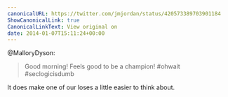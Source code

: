 ```yaml
---
canonicalURL: https://twitter.com/jmjordan/status/420573389703901184
ShowCanonicalLink: true
CanonicalLinkText: View original on
date: 2014-01-07T15:11:24+00:00
---
```

@MalloryDyson:

> Good morning! Feels good to be a champion! #ohwait #seclogicisdumb

It does make one of our loses a little easier to think about.